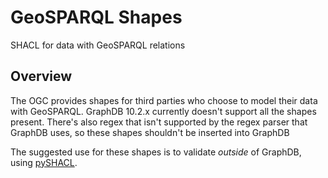 # GeoSPARQL Shapes

SHACL for data with GeoSPARQL relations

## Overview

The OGC provides shapes for third parties who choose to model their data with GeoSPARQL. GraphDB 10.2.x currently doesn't support all the shapes present. There's also regex that isn't supported by the regex parser that GraphDB uses, so these shapes shouldn't be inserted into GraphDB

The suggested use for these shapes is to validate _outside_ of GraphDB, using [pySHACL](https://github.com/RDFLib/pySHACL).
